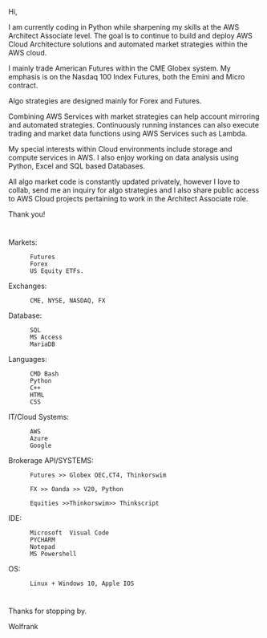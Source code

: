 Hi, 

I am currently coding in Python while sharpening my skills at the AWS Architect Associate level. 
The goal is to continue to build and deploy AWS Cloud Architecture solutions and automated market strategies within the AWS cloud.

I mainly trade American Futures within the CME Globex system.  My emphasis is on the Nasdaq 100 Index Futures, both the Emini and Micro contract. 

Algo strategies are designed mainly for Forex and Futures.  

Combining AWS Services with market strategies can help account mirroring and automated strategies. Continuously running instances can also execute trading and market data functions using AWS Services such as Lambda.   

My special interests within Cloud environments include storage and compute services in AWS.  I also enjoy working on data analysis using Python, Excel and SQL based Databases. 

All algo market code is constantly updated privately, however I love to collab, send me an inquiry for algo strategies and I also share public access to AWS Cloud projects pertaining to work in the Architect Associate role. 


Thank you! 

#




Markets: 

          Futures
          Forex
          US Equity ETFs.



Exchanges:  
          
          CME, NYSE, NASDAQ, FX 

Database: 
         
          SQL
          MS Access
          MariaDB 

Languages:  
    
          CMD Bash
          Python
          C++
          HTML
          CSS
         

IT/Cloud Systems:  
  
          AWS
          Azure 
          Google 

Brokerage API/SYSTEMS: 
                     
          Futures >> Globex OEC,CT4, Thinkorswim
                      
          FX >> Oanda >> V20, Python 
                      
          Equities >>Thinkorswim>> Thinkscript
                      
                      

IDE:  

          Microsoft  Visual Code
          PYCHARM 
          Notepad 
          MS Powershell  

OS: 

          Linux + Windows 10, Apple IOS 


#

Thanks for stopping by.

Wolfrank




